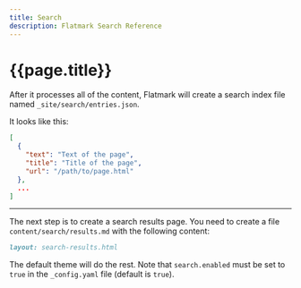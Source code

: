 ```yaml
---
title: Search
description: Flatmark Search Reference
---
```


# {{page.title}}

After it processes all of the content, Flatmark will create a search index file 
named `_site/search/entries.json`.

It looks like this:

```json
[
  {
    "text": "Text of the page",
    "title": "Title of the page",
    "url": "/path/to/page.html"
  },
  ...
]
```

---

The next step is to create a search results page.
You need to create a file `content/search/results.md` with the following content:

```markdown
layout: search-results.html
```


The default theme will do the rest.
Note that `search.enabled` must be set to `true` in the `_config.yaml` file (default is `true`).




